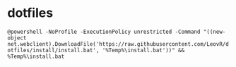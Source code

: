 dotfiles
========

``
@powershell -NoProfile -ExecutionPolicy unrestricted -Command "((new-object net.webclient).DownloadFile('https://raw.githubusercontent.com/LeovR/dotfiles/install/install.bat', '%Temp%\install.bat'))" && %Temp%\install.bat
``
